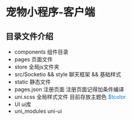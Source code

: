 # 宠物小程序-客户端

## 目录文件介绍

- components 组件目录
- pages 页面文件
- store 全局js文件夹 
- src/Socketio && style 聊天框架 && 基础样式
- static 静态文件 
- pages.json 注册页面 注册页面记得加条件编译
- uni.scss 全局样式文件 目前存放主题色 <font color=#007aff>$tcolor</font>
- UI ui库
- uni_modules uni-ui


